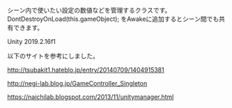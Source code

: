 シーン内で使いたい設定の数値などを管理するクラスです。
DontDestroyOnLoad(this.gameObject);
をAwakeに追加するとシーン間でも共有できます。

Unity 2019.2.16f1

以下のサイトを参考にしました。

http://tsubakit1.hateblo.jp/entry/20140709/1404915381

http://negi-lab.blog.jp/GameController_Singleton

https://naichilab.blogspot.com/2013/11/unitymanager.html